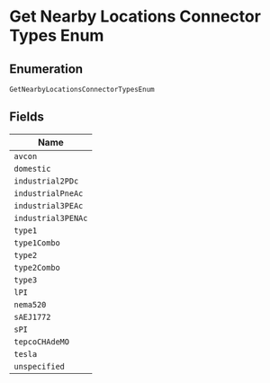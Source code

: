 
# Get Nearby Locations Connector Types Enum

## Enumeration

`GetNearbyLocationsConnectorTypesEnum`

## Fields

| Name |
|  --- |
| `avcon` |
| `domestic` |
| `industrial2PDc` |
| `industrialPneAc` |
| `industrial3PEAc` |
| `industrial3PENAc` |
| `type1` |
| `type1Combo` |
| `type2` |
| `type2Combo` |
| `type3` |
| `lPI` |
| `nema520` |
| `sAEJ1772` |
| `sPI` |
| `tepcoCHAdeMO` |
| `tesla` |
| `unspecified` |


